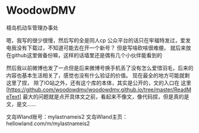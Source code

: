 # WoodowDMV
梧岛机动车管理办事处

嗯，我写的很少很慢，然后写的全是同人cp
公众平台的话只在牢福特发过，爱发电我没有下载过，不知道可能去在开一个新号？
但是写啥砍啥很难绷，
就后来放在github这里做备份嘛，这样的话墙里还是偶有几个小伙伴能看到的

然后我以前微博也发了一点但是后来微博号换手机丢了没有怎么爱惜羽毛，后来的内容也基本生活相关了，感觉也没有什么验证的价值。
现在最全的地方可能就剩这里了捏，
除了IO站之外，还有这个库的本体，其实是公开的，文的入口在 这里[https://github.com/woodowdmv/woodowdmv.github.io/tree/master/ReadMeText]
最大的问题就是点开具体文之前，看起来不像文，像代码捏，但是真的是文，是文……

文岛Wland账号：mylastnameis2
文岛Wland主页：hellowland.com/m/mylastnameis2
